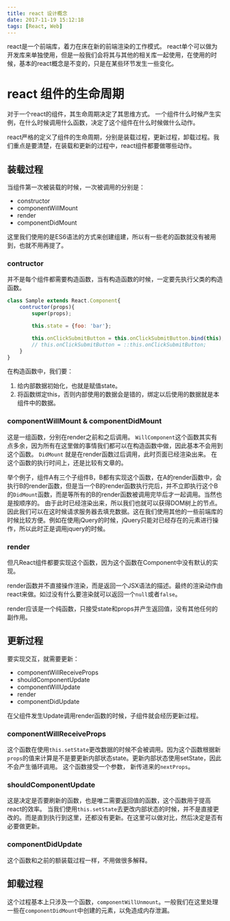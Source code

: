 ```yaml
---
title: react 设计概念
date: 2017-11-19 15:12:18
tags: [React, Web]
---
```


react是一个前端库，着力在床在新的前端渲染的工作模式。
react单个可以做为开发库来单独使用，但是一般我们会将其与其他的相关库一起使用，在使用的时候，基本的react概念是不变的，只是在某些环节发生一些变化。

# react 组件的生命周期

对于一个react的组件，其生命周期决定了其思维方式。
一个组件什么时候产生实例，在什么时候调用什么函数，决定了这个组件在什么时候做什么动作。

react严格的定义了组件的生命周期，分别是装载过程，更新过程，卸载过程。我们重点是要清楚，在装载和更新的过程中，react组件都要做哪些动作。

## 装载过程

当组件第一次被装载的时候，一次被调用的分别是：

- constructor
- componentWillMount
- render
- componentDidMount

这里我们使用的是ES6语法的方式来创建组建，所以有一些老的函数就没有被用到，也就不用再提了。

### contructor

并不是每个组件都需要构造函数，当有构造函数的时候，一定要先执行父类的构造函数。
```javascript
class Sample extends React.Component{
    contructor(props){
        super(props);

        this.state = {foo: 'bar'};

        this.onClickSubmitButton = this.onClickSubmitButton.bind(this);
        // this.onClickSubmitButton = ::this.onClickSubmitButton;
    }
}
```

在构造函数中，我们要：
1. 给内部数据初始化，也就是赋值state。
2. 将函数绑定this，否则内部使用的数据会是错的，绑定以后使用的数据就是本组件中的数据。

### componentWillMount & componentDidMount

这是一组函数，分别在render之前和之后调用。
`WillComponent`这个函数其实有点多余，因为所有在这里做的事情我们都可以在构造函数中做，因此基本不会用到这个函数。
`DidMount` 就是在render函数过后调用，此时页面已经渲染出来。 在这个函数的执行时间上，还是比较有文章的。

举个例子，组件A有三个子组件B，B都有实现这个函数，在A的render函数中，会执行B的render函数，但是当一个B的render函数执行完后，并不立即执行这个B的`DidMount`函数，而是等所有的B的render函数被调用完毕后才一起调用。当然也是按顺序的。
由于此时已经渲染出来，所以我们也就可以获得DOM树上的节点。因此我们可以在这时候请求服务器去填充数据。这在我们使用其他的一些前端库的时候比较方便。例如在使用jQuery的时候，jQuery只能对已经存在的元素进行操作，所以此时正是调用jquery的时候。

### render

但凡React组件都要实现这个函数，因为这个函数在Component中没有默认的实现。

render函数并不直接操作渲染，而是返回一个JSX语法的描述。最终的渲染动作由react来做。如过没有什么要渲染就可以返回一个`null`或者`false`。

render应该是一个纯函数，只接受state和props并产生返回值，没有其他任何的副作用。

## 更新过程

要实现交互，就需要更新：

- componentWillReceiveProps
- shouldComponentUpdate
- componentWillUpdate
- render
- componentDidUpdate

在父组件发生Update调用render函数的时候，子组件就会经历更新过程。

### componentWillReceiveProps

这个函数在使用`this.setState`更改数据的时候不会被调用。因为这个函数根据新`props`的值来计算是不是要更新内部状态state。更新内部状态使用setState，因此不会产生循环调用。
这个函数接受一个参数， 新传进来的`nextProps`。

### shouldComponentUpdate

这是决定是否要刷新的函数，也是唯二需要返回值的函数，这个函数用于提高react的效率。
当我们使用`this.setState`去更改内部状态的时候，并不是直接更改的。而是直到执行到这里，还都没有更新。在这里可以做对比，然后决定是否有必要做更新。

### componentDidUpdate

这个函数和之前的额装载过程一样，不用做很多解释。

## 卸载过程

这个过程基本上只涉及一个函数，`componentWillUnmount`。一般我们在这里处理一些在`componentDidMount`中创建的元素，以免造成内存泄漏。


